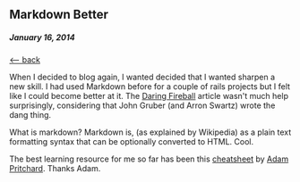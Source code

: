 ## Markdown Better 
##### January 16, 2014

[<-- back](https://www.jaredphillips.io/#blog)


When I decided to blog again, I wanted decided that I wanted sharpen a new skill. I had used Markdown before for a couple of rails projects but I felt like I could become better at it. The [Daring Fireball](http://daringfireball.net/projects/markdown/syntax) article wasn't much help surprisingly, considering that John Gruber (and Arron Swartz) wrote the dang thing.

What is markdown? Markdown is, (as explained by Wikipedia) as a plain text formatting syntax that can be optionally converted to HTML. Cool.

The best learning resource for me so far has been this [cheatsheet](https://github.com/adam-p/markdown-here/wiki/Markdown-Cheatsheet) by [Adam Pritchard](https://github.com/adam-p). Thanks Adam. 